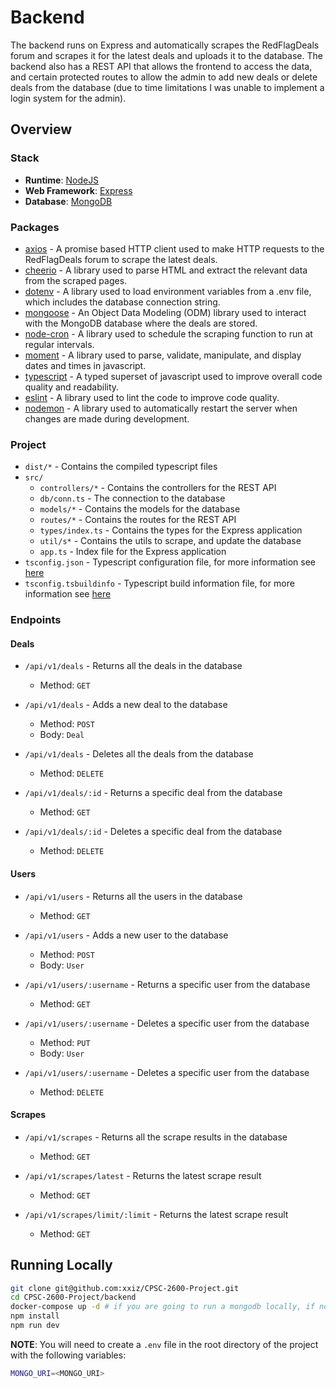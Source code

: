 # Backend
The backend runs on Express and automatically scrapes the RedFlagDeals forum and scrapes it for the latest deals and uploads it to the database. The backend also has a REST API that allows the frontend to access the data, and certain protected routes to allow the admin to add new deals or delete deals from the database (due to time limitations I was unable to implement a login system for the admin).

## Overview

### Stack
- **Runtime**: [NodeJS](https://nodejs.org/en/)
- **Web Framework**: [Express](https://expressjs.com/)
- **Database**: [MongoDB](https://www.mongodb.com/)

### Packages
- [axios](https://www.npmjs.com/package/axios) - A promise based HTTP client used to make HTTP requests to the RedFlagDeals forum to scrape the latest deals.
- [cheerio](https://www.npmjs.com/package/cheerio) - A library used to parse HTML and extract the relevant data from the scraped pages.
- [dotenv](https://www.npmjs.com/package/dotenv) - A library used to load environment variables from a .env file, which includes the database connection string.
- [mongoose](https://www.npmjs.com/package/mongoose) - An Object Data Modeling (ODM) library used to interact with the MongoDB database where the deals are stored.
- [node-cron](https://www.npmjs.com/package/node-cron) - A library used to schedule the scraping function to run at regular intervals.
- [moment](https://www.npmjs.com/package/moment) - A library used to parse, validate, manipulate, and display dates and times in javascript.
- [typescript](https://www.npmjs.com/package/typescript) - A typed superset of javascript used to improve overall code quality and readability.
- [eslint](https://www.npmjs.com/package/eslint) - A library used to lint the code to improve code quality.
- [nodemon](https://www.npmjs.com/package/nodemon) - A library used to automatically restart the server when changes are made during development.

### Project
- `dist/*` - Contains the compiled typescript files
- `src/`
    - `controllers/*` - Contains the controllers for the REST API
    - `db/conn.ts` - The connection to the database
    - `models/*` - Contains the models for the database
    - `routes/*` - Contains the routes for the REST API
    - `types/index.ts` - Contains the types for the Express application
    - `util/s*` - Contains the utils to scrape, and update the database
    - `app.ts` - Index file for the Express application
- `tsconfig.json` - Typescript configuration file, for more information see [here](https://www.typescriptlang.org/docs/handbook/tsconfig-json.html)
- `tsconfig.tsbuildinfo` - Typescript build information file, for more information see [here](https://www.typescriptlang.org/tsconfig#tsBuildInfoFile)

### Endpoints

#### Deals
- `/api/v1/deals` - Returns all the deals in the database
    - Method: `GET`

- `/api/v1/deals` - Adds a new deal to the database
    - Method: `POST`
    - Body: `Deal`

- `/api/v1/deals` - Deletes all the deals from the database
    - Method: `DELETE`

- `/api/v1/deals/:id` - Returns a specific deal from the database
    - Method: `GET`


- `/api/v1/deals/:id` - Deletes a specific deal from the database
    - Method: `DELETE`

#### Users
- `/api/v1/users` - Returns all the users in the database
    - Method: `GET`

- `/api/v1/users` - Adds a new user to the database
    - Method: `POST`
    - Body: `User`

- `/api/v1/users/:username` - Returns a specific user from the database
    - Method: `GET`

- `/api/v1/users/:username` - Deletes a specific user from the database
    - Method: `PUT`
    - Body: `User`

- `/api/v1/users/:username` - Deletes a specific user from the database
    - Method: `DELETE`

#### Scrapes
- `/api/v1/scrapes` - Returns all the scrape results in the database
    - Method: `GET`

- `/api/v1/scrapes/latest` - Returns the latest scrape result
    - Method: `GET`

- `/api/v1/scrapes/limit/:limit` - Returns the latest scrape result
    - Method: `GET`

## Running Locally
```bash
git clone git@github.com:xxiz/CPSC-2600-Project.git
cd CPSC-2600-Project/backend
docker-compose up -d # if you are going to run a mongodb locally, if not skip this step and refer to the note below
npm install
npm run dev
```
**NOTE**: You will need to create a `.env` file in the root directory of the project with the following variables:
```bash
MONGO_URI=<MONGO_URI>
```